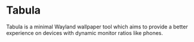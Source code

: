 # Tabula

Tabula is a minimal Wayland wallpaper tool which aims to provide a better
experience on devices with dynamic monitor ratios like phones.
